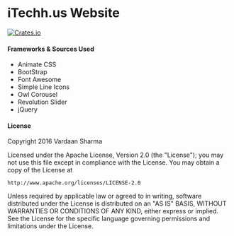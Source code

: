 # iTechh.us Website
[![Crates.io](https://img.shields.io/crates/l/rustc-serialize.svg?maxAge=2592000)]()

#### Frameworks & Sources Used
* Animate CSS
* BootStrap
* Font Awesome
* Simple Line Icons
* Owl Corousel
* Revolution Slider
* jQuery


#### License
Copyright 2016 Vardaan Sharma

Licensed under the Apache License, Version 2.0 (the "License");
you may not use this file except in compliance with the License.
You may obtain a copy of the License at

    http://www.apache.org/licenses/LICENSE-2.0

Unless required by applicable law or agreed to in writing, software
distributed under the License is distributed on an "AS IS" BASIS,
WITHOUT WARRANTIES OR CONDITIONS OF ANY KIND, either express or implied.
See the License for the specific language governing permissions and
limitations under the License.
